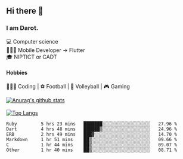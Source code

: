 ## Hi there 👋

### I am Darot.

💻 Computer science <br>
🧑🏻‍💻 Mobile Developer -> Flutter<br>
🎓 NIPTICT or CADT<br>

#### Hobbies 
🧑🏻‍💻 Coding  |  ⚽️ Football | 🏐 Volleyball | 🎮 Gaming<br>

<!-- [![Darot's GitHub stats](https://github-readme-stats.vercel.app/api?username=darot-chen)](https://github.com/darot-chen/github-readme-stats) -->
<!--
**darot-chen/darot-chen** is a ✨ _special_ ✨ repository because its `README.md` (this file) appears on your GitHub profile.

Here are some ideas to get you started:

- 🔭 I’m currently working on ...
- 🌱 I’m currently learning ...
- 👯 I’m looking to collaborate on ...
- 🤔 I’m looking for help with ...
- 💬 Ask me about ...
- 📫 How to reach me: ...
- 😄 Pronouns: ...
- ⚡ Fun fact: ...
-->

[![Anurag's github stats](https://github-readme-stats.vercel.app/api?username=darot-chen&count_private=true&theme=cobalt&show_icons=true)](https://github.com/darot-chen)
</br>
</br>
[![Top Langs](https://github-readme-stats.vercel.app/api/top-langs/?username=darot-chen&layout=compact&theme=cobalt)](https://github.com/darot-chen/)


<!--START_SECTION:waka-->

```text
Ruby         5 hrs 23 mins   ███████░░░░░░░░░░░░░░░░░░   27.96 %
Dart         4 hrs 48 mins   ██████▒░░░░░░░░░░░░░░░░░░   24.96 %
ERB          2 hrs 49 mins   ███▓░░░░░░░░░░░░░░░░░░░░░   14.70 %
Markdown     1 hr 51 mins    ██▒░░░░░░░░░░░░░░░░░░░░░░   09.66 %
C            1 hr 44 mins    ██▒░░░░░░░░░░░░░░░░░░░░░░   09.07 %
Other        1 hr 40 mins    ██▒░░░░░░░░░░░░░░░░░░░░░░   08.71 %
```

<!--END_SECTION:waka-->
